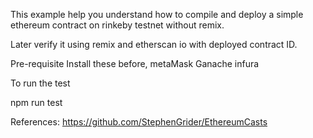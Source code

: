 This example help you understand how to compile and deploy a simple ethereum contract on rinkeby testnet without remix.

Later verify it using remix and etherscan io with deployed contract ID.

Pre-requisite
    Install these before,
    metaMask 
    Ganache
    infura 

To run the test

npm run test

References:
https://github.com/StephenGrider/EthereumCasts